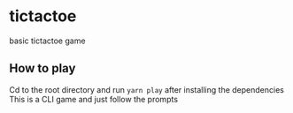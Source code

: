 # tictactoe
basic tictactoe game

## How to play
Cd to the root directory and run `yarn play` after installing the dependencies
This is a CLI game and just follow the prompts
